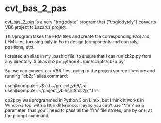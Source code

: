 # cvt_bas_2_pas
cvt_bas_2_pas is a very "troglodyte" program that ("troglodytely") converts VB6 project to Lazarus project.

This program takes the FRM files and create the corresponding PAS and LFM files, focusing only in Form design (components and controls, positions, etc).

I created an alias in my .bashrc file, to ensure that I can run cb2p.py from any directory:
$ alias cb2p='python3 ~/bin/scripts/cb2p.py'

So, we can convert our VB6 files, going to the project source directory and running "cb2p" alias command:

user@computer:~$ cd ~/project_vb6/src
user@computer:~/project_vb6/src$ cb2p *.frm

cb2p.py was programmed in Python 3 on Linux, but I think it works in Windows too, with a little difference: maybe you can't use '*.frm' as a parameter, thus you'll need to pass all the 'frm' file names, one by one, at the prompt command.
